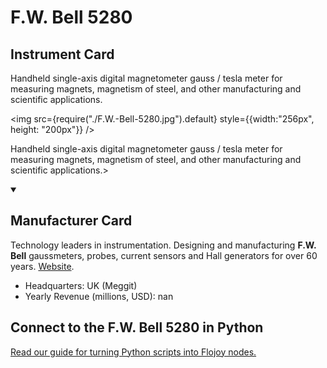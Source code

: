 
# F.W. Bell 5280

## Instrument Card

<div className="flex">

<div>

Handheld single-axis digital magnetometer gauss / tesla meter for measuring magnets, magnetism of steel, and other manufacturing and scientific applications.

</div>

<img src={require("./F.W.-Bell-5280.jpg").default} style={{width:"256px", height: "200px"}} />

</div>

Handheld single-axis digital magnetometer gauss / tesla meter for measuring magnets, magnetism of steel, and other manufacturing and scientific applications.>

<details open>
<summary><h2>Manufacturer Card</h2></summary>

Technology leaders in instrumentation. Designing and manufacturing **F.W. Bell** gaussmeters, probes, current sensors and Hall generators for over 60 years. <a href="https://fwbell.com/">Website</a>.

<ul>
  <li>Headquarters: UK (Meggit)</li>
  <li>Yearly Revenue (millions, USD): nan</li>
</ul>
</details>

## Connect to the F.W. Bell 5280 in Python

[Read our guide for turning Python scripts into Flojoy nodes.](https://docs.flojoy.ai/custom-nodes/creating-custom-node/)


